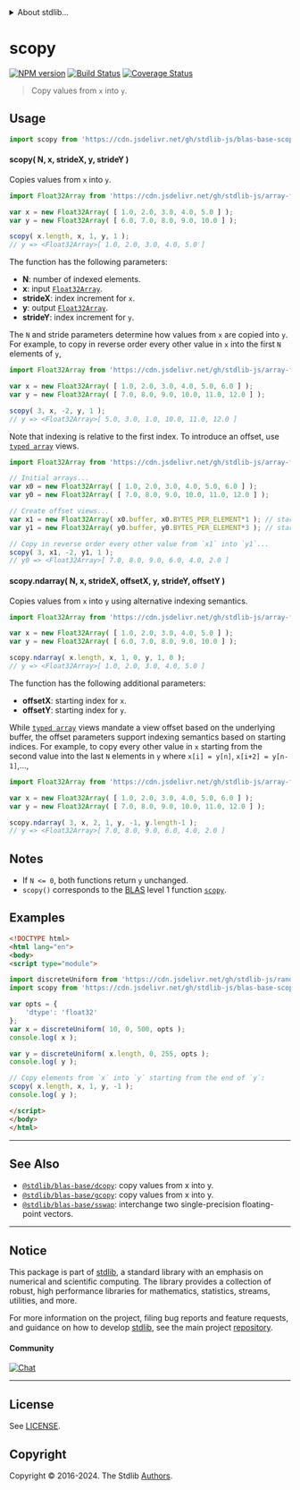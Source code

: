 <!--

@license Apache-2.0

Copyright (c) 2023 The Stdlib Authors.

Licensed under the Apache License, Version 2.0 (the "License");
you may not use this file except in compliance with the License.
You may obtain a copy of the License at

   http://www.apache.org/licenses/LICENSE-2.0

Unless required by applicable law or agreed to in writing, software
distributed under the License is distributed on an "AS IS" BASIS,
WITHOUT WARRANTIES OR CONDITIONS OF ANY KIND, either express or implied.
See the License for the specific language governing permissions and
limitations under the License.

-->


<details>
  <summary>
    About stdlib...
  </summary>
  <p>We believe in a future in which the web is a preferred environment for numerical computation. To help realize this future, we've built stdlib. stdlib is a standard library, with an emphasis on numerical and scientific computation, written in JavaScript (and C) for execution in browsers and in Node.js.</p>
  <p>The library is fully decomposable, being architected in such a way that you can swap out and mix and match APIs and functionality to cater to your exact preferences and use cases.</p>
  <p>When you use stdlib, you can be absolutely certain that you are using the most thorough, rigorous, well-written, studied, documented, tested, measured, and high-quality code out there.</p>
  <p>To join us in bringing numerical computing to the web, get started by checking us out on <a href="https://github.com/stdlib-js/stdlib">GitHub</a>, and please consider <a href="https://opencollective.com/stdlib">financially supporting stdlib</a>. We greatly appreciate your continued support!</p>
</details>

# scopy

[![NPM version][npm-image]][npm-url] [![Build Status][test-image]][test-url] [![Coverage Status][coverage-image]][coverage-url] <!-- [![dependencies][dependencies-image]][dependencies-url] -->

> Copy values from `x` into `y`.



<section class="usage">

## Usage

```javascript
import scopy from 'https://cdn.jsdelivr.net/gh/stdlib-js/blas-base-scopy@esm/index.mjs';
```

#### scopy( N, x, strideX, y, strideY )

Copies values from `x` into `y`.

```javascript
import Float32Array from 'https://cdn.jsdelivr.net/gh/stdlib-js/array-float32@esm/index.mjs';

var x = new Float32Array( [ 1.0, 2.0, 3.0, 4.0, 5.0 ] );
var y = new Float32Array( [ 6.0, 7.0, 8.0, 9.0, 10.0 ] );

scopy( x.length, x, 1, y, 1 );
// y => <Float32Array>[ 1.0, 2.0, 3.0, 4.0, 5.0 ]
```

The function has the following parameters:

-   **N**: number of indexed elements.
-   **x**: input [`Float32Array`][mdn-float32array].
-   **strideX**: index increment for `x`.
-   **y**: output [`Float32Array`][mdn-float32array].
-   **strideY**: index increment for `y`.

The `N` and stride parameters determine how values from `x` are copied into `y`. For example, to copy in reverse order every other value in `x` into the first `N` elements of `y`,

```javascript
import Float32Array from 'https://cdn.jsdelivr.net/gh/stdlib-js/array-float32@esm/index.mjs';

var x = new Float32Array( [ 1.0, 2.0, 3.0, 4.0, 5.0, 6.0 ] );
var y = new Float32Array( [ 7.0, 8.0, 9.0, 10.0, 11.0, 12.0 ] );

scopy( 3, x, -2, y, 1 );
// y => <Float32Array>[ 5.0, 3.0, 1.0, 10.0, 11.0, 12.0 ]
```

Note that indexing is relative to the first index. To introduce an offset, use [`typed array`][mdn-typed-array] views.

<!-- eslint-disable stdlib/capitalized-comments -->

```javascript
import Float32Array from 'https://cdn.jsdelivr.net/gh/stdlib-js/array-float32@esm/index.mjs';

// Initial arrays...
var x0 = new Float32Array( [ 1.0, 2.0, 3.0, 4.0, 5.0, 6.0 ] );
var y0 = new Float32Array( [ 7.0, 8.0, 9.0, 10.0, 11.0, 12.0 ] );

// Create offset views...
var x1 = new Float32Array( x0.buffer, x0.BYTES_PER_ELEMENT*1 ); // start at 2nd element
var y1 = new Float32Array( y0.buffer, y0.BYTES_PER_ELEMENT*3 ); // start at 4th element

// Copy in reverse order every other value from `x1` into `y1`...
scopy( 3, x1, -2, y1, 1 );
// y0 => <Float32Array>[ 7.0, 8.0, 9.0, 6.0, 4.0, 2.0 ]
```

#### scopy.ndarray( N, x, strideX, offsetX, y, strideY, offsetY )

Copies values from `x` into `y` using alternative indexing semantics.

```javascript
import Float32Array from 'https://cdn.jsdelivr.net/gh/stdlib-js/array-float32@esm/index.mjs';

var x = new Float32Array( [ 1.0, 2.0, 3.0, 4.0, 5.0 ] );
var y = new Float32Array( [ 6.0, 7.0, 8.0, 9.0, 10.0 ] );

scopy.ndarray( x.length, x, 1, 0, y, 1, 0 );
// y => <Float32Array>[ 1.0, 2.0, 3.0, 4.0, 5.0 ]
```

The function has the following additional parameters:

-   **offsetX**: starting index for `x`.
-   **offsetY**: starting index for `y`.

While [`typed array`][mdn-typed-array] views mandate a view offset based on the underlying buffer, the offset parameters support indexing semantics based on starting indices. For example, to copy every other value in `x` starting from the second value into the last `N` elements in `y` where `x[i] = y[n]`, `x[i+2] = y[n-1]`,...,

```javascript
import Float32Array from 'https://cdn.jsdelivr.net/gh/stdlib-js/array-float32@esm/index.mjs';

var x = new Float32Array( [ 1.0, 2.0, 3.0, 4.0, 5.0, 6.0 ] );
var y = new Float32Array( [ 7.0, 8.0, 9.0, 10.0, 11.0, 12.0 ] );

scopy.ndarray( 3, x, 2, 1, y, -1, y.length-1 );
// y => <Float32Array>[ 7.0, 8.0, 9.0, 6.0, 4.0, 2.0 ]
```

</section>

<!-- /.usage -->

<section class="notes">

## Notes

-   If `N <= 0`, both functions return `y` unchanged.
-   `scopy()` corresponds to the [BLAS][blas] level 1 function [`scopy`][scopy].

</section>

<!-- /.notes -->

<section class="examples">

## Examples

<!-- eslint no-undef: "error" -->

```html
<!DOCTYPE html>
<html lang="en">
<body>
<script type="module">

import discreteUniform from 'https://cdn.jsdelivr.net/gh/stdlib-js/random-array-discrete-uniform@esm/index.mjs';
import scopy from 'https://cdn.jsdelivr.net/gh/stdlib-js/blas-base-scopy@esm/index.mjs';

var opts = {
    'dtype': 'float32'
};
var x = discreteUniform( 10, 0, 500, opts );
console.log( x );

var y = discreteUniform( x.length, 0, 255, opts );
console.log( y );

// Copy elements from `x` into `y` starting from the end of `y`:
scopy( x.length, x, 1, y, -1 );
console.log( y );

</script>
</body>
</html>
```

</section>

<!-- /.examples -->

<!-- Section for related `stdlib` packages. Do not manually edit this section, as it is automatically populated. -->

<section class="related">

* * *

## See Also

-   <span class="package-name">[`@stdlib/blas-base/dcopy`][@stdlib/blas/base/dcopy]</span><span class="delimiter">: </span><span class="description">copy values from x into y.</span>
-   <span class="package-name">[`@stdlib/blas-base/gcopy`][@stdlib/blas/base/gcopy]</span><span class="delimiter">: </span><span class="description">copy values from x into y.</span>
-   <span class="package-name">[`@stdlib/blas-base/sswap`][@stdlib/blas/base/sswap]</span><span class="delimiter">: </span><span class="description">interchange two single-precision floating-point vectors.</span>

</section>

<!-- /.related -->

<!-- Section for all links. Make sure to keep an empty line after the `section` element and another before the `/section` close. -->


<section class="main-repo" >

* * *

## Notice

This package is part of [stdlib][stdlib], a standard library with an emphasis on numerical and scientific computing. The library provides a collection of robust, high performance libraries for mathematics, statistics, streams, utilities, and more.

For more information on the project, filing bug reports and feature requests, and guidance on how to develop [stdlib][stdlib], see the main project [repository][stdlib].

#### Community

[![Chat][chat-image]][chat-url]

---

## License

See [LICENSE][stdlib-license].


## Copyright

Copyright &copy; 2016-2024. The Stdlib [Authors][stdlib-authors].

</section>

<!-- /.stdlib -->

<!-- Section for all links. Make sure to keep an empty line after the `section` element and another before the `/section` close. -->

<section class="links">

[npm-image]: http://img.shields.io/npm/v/@stdlib/blas-base-scopy.svg
[npm-url]: https://npmjs.org/package/@stdlib/blas-base-scopy

[test-image]: https://github.com/stdlib-js/blas-base-scopy/actions/workflows/test.yml/badge.svg?branch=v0.2.1
[test-url]: https://github.com/stdlib-js/blas-base-scopy/actions/workflows/test.yml?query=branch:v0.2.1

[coverage-image]: https://img.shields.io/codecov/c/github/stdlib-js/blas-base-scopy/main.svg
[coverage-url]: https://codecov.io/github/stdlib-js/blas-base-scopy?branch=main

<!--

[dependencies-image]: https://img.shields.io/david/stdlib-js/blas-base-scopy.svg
[dependencies-url]: https://david-dm.org/stdlib-js/blas-base-scopy/main

-->

[chat-image]: https://img.shields.io/gitter/room/stdlib-js/stdlib.svg
[chat-url]: https://app.gitter.im/#/room/#stdlib-js_stdlib:gitter.im

[stdlib]: https://github.com/stdlib-js/stdlib

[stdlib-authors]: https://github.com/stdlib-js/stdlib/graphs/contributors

[umd]: https://github.com/umdjs/umd
[es-module]: https://developer.mozilla.org/en-US/docs/Web/JavaScript/Guide/Modules

[deno-url]: https://github.com/stdlib-js/blas-base-scopy/tree/deno
[deno-readme]: https://github.com/stdlib-js/blas-base-scopy/blob/deno/README.md
[umd-url]: https://github.com/stdlib-js/blas-base-scopy/tree/umd
[umd-readme]: https://github.com/stdlib-js/blas-base-scopy/blob/umd/README.md
[esm-url]: https://github.com/stdlib-js/blas-base-scopy/tree/esm
[esm-readme]: https://github.com/stdlib-js/blas-base-scopy/blob/esm/README.md
[branches-url]: https://github.com/stdlib-js/blas-base-scopy/blob/main/branches.md

[stdlib-license]: https://raw.githubusercontent.com/stdlib-js/blas-base-scopy/main/LICENSE

[blas]: http://www.netlib.org/blas

[scopy]: http://www.netlib.org/lapack/explore-html/df/d28/group__single__blas__level1.html

[mdn-float32array]: https://developer.mozilla.org/en-US/docs/Web/JavaScript/Reference/Global_Objects/Float32Array

[mdn-typed-array]: https://developer.mozilla.org/en-US/docs/Web/JavaScript/Reference/Global_Objects/TypedArray

<!-- <related-links> -->

[@stdlib/blas/base/dcopy]: https://github.com/stdlib-js/blas-base-dcopy/tree/esm

[@stdlib/blas/base/gcopy]: https://github.com/stdlib-js/blas-base-gcopy/tree/esm

[@stdlib/blas/base/sswap]: https://github.com/stdlib-js/blas-base-sswap/tree/esm

<!-- </related-links> -->

</section>

<!-- /.links -->

